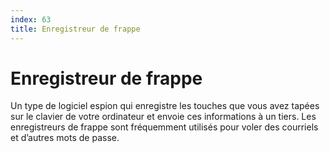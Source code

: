 ```yaml
---
index: 63
title: Enregistreur de frappe
---
```

# Enregistreur de frappe

Un type de logiciel espion qui enregistre les touches que vous avez tapées sur le clavier de votre ordinateur et envoie ces informations à un tiers. Les enregistreurs de frappe sont fréquemment utilisés pour voler des courriels et d’autres mots de passe.